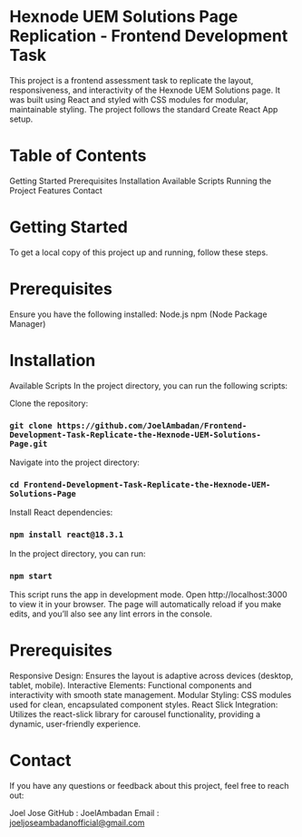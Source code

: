 # Hexnode UEM Solutions Page Replication - Frontend Development Task
This project is a frontend assessment task to replicate the layout, responsiveness, and interactivity of the Hexnode UEM Solutions page. It was built using React and styled with CSS modules for modular, maintainable styling. The project follows the standard Create React App setup.

# Table of Contents
Getting Started
Prerequisites
Installation
Available Scripts
Running the Project
Features
Contact

# Getting Started
To get a local copy of this project up and running, follow these steps.

# Prerequisites
Ensure you have the following installed:
Node.js
npm (Node Package Manager)

# Installation
Available Scripts
In the project directory, you can run the following scripts:

Clone the repository:
### `git clone https://github.com/JoelAmbadan/Frontend-Development-Task-Replicate-the-Hexnode-UEM-Solutions-Page.git`

Navigate into the project directory:
### `cd Frontend-Development-Task-Replicate-the-Hexnode-UEM-Solutions-Page`

Install React dependencies:
### `npm install react@18.3.1`

In the project directory, you can run:
### `npm start`

This script runs the app in development mode. Open http://localhost:3000 to view it in your browser.
The page will automatically reload if you make edits, and you’ll also see any lint errors in the console.

# Prerequisites
Responsive Design: Ensures the layout is adaptive across devices (desktop, tablet, mobile).
Interactive Elements: Functional components and interactivity with smooth state management.
Modular Styling: CSS modules used for clean, encapsulated component styles.
React Slick Integration: Utilizes the react-slick library for carousel functionality, providing a dynamic, user-friendly experience.

# Contact
If you have any questions or feedback about this project, feel free to reach out:

Joel Jose
GitHub : JoelAmbadan
Email  : joeljoseambadanofficial@gmail.com